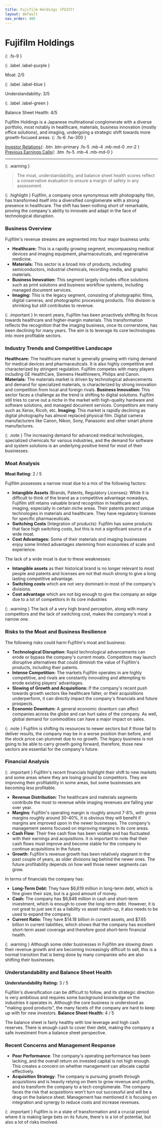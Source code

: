 ```yaml
---
title: Fujifilm Holdings (FUJIY)
layout: default
nav_order: 485
---
```


# Fujifilm Holdings
{: .fs-9 }

{: .label .label-purple }

Moat: 2/5

{: .label .label-blue }

Understandability: 3/5

{: .label .label-green }

Balance Sheet Health: 4/5

Fujifilm Holdings is a Japanese multinational conglomerate with a diverse portfolio, most notably in healthcare, materials, business innovation (mostly office solutions), and imaging, undergoing a strategic shift towards more growth-focused areas.
{: .fs-6 .fw-300 }

[Investor Relations](https://www.google.com/search?q=FUJIY+investor+relations){: .btn .btn-primary .fs-5 .mb-4 .mb-md-0 .mr-2 }
[Previous Earnings Calls](https://discountingcashflows.com/company/FUJIY/transcripts/){: .btn .fs-5 .mb-4 .mb-md-0 }

---

{: .warning }
>The moat, understandability, and balance sheet health scores reflect a conservative evaluation to ensure a margin of safety in any assessment.



{: .highlight }
Fujifilm, a company once synonymous with photography film, has transformed itself into a diversified conglomerate with a strong presence in healthcare. The shift has been nothing short of remarkable, proving the company's ability to innovate and adapt in the face of technological disruption.

### Business Overview

Fujifilm's revenue streams are segmented into four major business units:
*   **Healthcare:** This is a rapidly growing segment, encompassing medical devices and imaging equipment, pharmaceuticals, and regenerative medicine.
*   **Materials:** This sector is a broad mix of products, including semiconductors, industrial chemicals, recording media, and graphic materials.
*  **Business Innovation:** This segment largely includes office solutions such as print solutions and business workflow systems, including managed document services.
*   **Imaging:** This is the legacy segment, consisting of photographic films, digital cameras, and photographic processing products. This division is shrinking but still contributes to revenue. 

{: .important }
In recent years, Fujifilm has been proactively shifting its focus towards healthcare and higher-margin materials. This transformation reflects the recognition that the imaging business, once its cornerstone, has been declining for many years. The aim is to leverage its core technologies into more profitable sectors.

### Industry Trends and Competitive Landscape
   **Healthcare:** The healthcare market is generally growing with rising demand for medical devices and pharmaceuticals. It is also highly competitive and characterized by stringent regulation.  Fujifilm competes with many players including GE HealthCare, Siemens Healthineers, Philips and Canon.
   **Materials:** The materials market is driven by technological advancements and demand for specialized materials, is characterized by strong innovation and competition from local and foreign rivals.
   **Business Innovation:** This sector faces a challenge as the trend is shifting to digital solutions. Fujifilm still tries to carve out a niche in the market with high-quality hardware and software solutions, and managed document services. Competitors are many such as Xerox, Ricoh, etc.
   **Imaging:**  This market is rapidly declining as digital photography has almost replaced physical film. Digital camera manufacturers like Canon, Nikon, Sony, Panasonic and other smart phone manufactures.

{: .note }
The increasing demand for advanced medical technologies, specialized chemicals for various industries, and the demand for software and system solutions is an underlying positive trend for most of their businesses.

### Moat Analysis

**Moat Rating:** 2 / 5

Fujifilm possesses a narrow moat due to a mix of the following factors:

*   **Intangible Assets** (Brands, Patents, Regulatory Licenses): While it is difficult to think of the brand as a competitive advantage nowadays, Fujifilm still retains valuable brand recognition in healthcare and imaging, especially in certain niche areas. Their patents protect unique technologies in materials and healthcare. They have regulatory licenses for specific pharmaceuticals.
*   **Switching Costs** (Integration of products): Fujifilm has some products that face high switching costs, but this is not a significant source of a wide moat.
*   **Cost Advantages:** Some of their materials and imaging businesses enjoy some limited advantages stemming from economies of scale and experience.

The lack of a wide moat is due to these weaknesses:

*   **Intangible assets** as their historical brand is no longer relevant to most people and patents and licenses are not that much strong to give a long lasting competitive advantage.
*   **Switching costs** which are not very dominant in most of the company's divisions.
*   **Cost advantage** which are not big enough to give the company an edge due to a lot of competitors in its core industries

{: .warning }
The lack of a very high brand perception, along with many competitors and the lack of switching cost, makes the company's moat a narrow one.

### Risks to the Moat and Business Resilience

The following risks could harm Fujifilm's moat and business:

*   **Technological Disruption:** Rapid technological advancements can erode or bypass the company's current moats. Competitors may launch disruptive alternatives that could diminish the value of Fujifilm's products, including their patents.
*   **Intense Competition:** The markets Fujifilm operates in are highly competitive, and rivals are constantly innovating and attempting to erode existing players' advantages.
*  **Slowing of Growth and Acquisitions:** If the company's recent push towards growth sectors like healthcare falter, or their acquisitions underperform, it can directly impact the company's financials and future prospects.
*   **Economic Downturn:** A general economic downturn can affect companies across the globe and can hurt sales of the company. As well, global demand for commodities can have a major impact on sales.

{: .note }
Fujifilm is shifting its resources to newer sectors but if those fail to deliver results, the company may be in a worse position than before, and the stock price can plummet due to no growth. The legacy business is not going to be able to carry growth going forward, therefore, those new sectors are essential for the company's future.

### Financial Analysis

{: .important }
Fujifilm's recent financials highlight their shift to new markets and some areas where they are losing ground to competitors. They are improving their profitability in some areas, but some businesses are becoming less profitable.

*   **Revenue Distribution**: The healthcare and materials segments contribute the most to revenue while imaging revenues are falling year over year.
*   **Margins**: Fujifilm's operating margin is roughly around 7-8%, with gross margins roughly around 30-40%, it is obvious they will benefit if margins are improved upon in the newer businesses. The company's management seems focused on improving margins in its core areas.
*   **Cash Flow**: Their free cash flow has been volatile and has fluctuated with their earnings and acquisitions. It is important to note that their cash flows must improve and become stable for the company to continue acquisitions in the future.
*   **Growth**: Fujifilm's revenue growth has been relatively stagnant in the past couple of years, as older divisions lag behind the newer ones. The future profitability depends on how well those newer segments can grow.

In terms of financials the company has:

*   **Long-Term Debt:** They have $6,619 million in long-term debt, which is fine given their size, but is a good amount of money.
*   **Cash:** The company has $6,848 million in cash and short-term investment, which is enough to cover the long-term debt. However, it is not great to just see it as a liability vs asset match-up, it also needs to be used to expand the company.
*   **Current Ratio:** They have $14.18 billion in current assets, and $7.65 billion in current liabilities, which shows that the company has excellent short-term asset coverage and therefore good short-term financial health.

{: .warning }
Although some older businesses in Fujifilm are slowing down their revenue growth and are becoming increasingly difficult to sell, this is a normal transition that is being done by many companies who are also shifting their businesses.

### Understandability and Balance Sheet Health

**Understandability Rating:** 3 / 5

Fujifilm's diversification can be difficult to follow, and its strategic direction is very ambitious and requires some background knowledge on the industries it operates in. Although the core business is understood as "making good products", the many facets of the company are hard to keep up with for new investors.
**Balance Sheet Health:** 4 / 5

The balance sheet is fairly healthy with low leverage and high cash reserves. There is enough cash to cover their debt, making the company a safe investment from a balance sheet perspective.

### Recent Concerns and Management Response
*   **Poor Performance**: The company's operating performance has been lacking, and the overall return on invested capital is not high enough. This creates a concern on whether management can allocate capital effectively.
*   **Acquisition Strategy**: The company is pursuing growth through acquisitions and is heavily relying on them to grow revenue and profits, and to transform the company to a tech conglomerate. The company faces the risk that acquisitions won't turn out successful and will be a drag on the balance sheet. Management has mentioned it is focusing on integration and synergy to reduce costs and increase revenues.

{: .important }
Fujifilm is in a state of transformation and a crucial period where it is making large bets on its future, there's is a lot of potential, but also a lot of risks involved.

